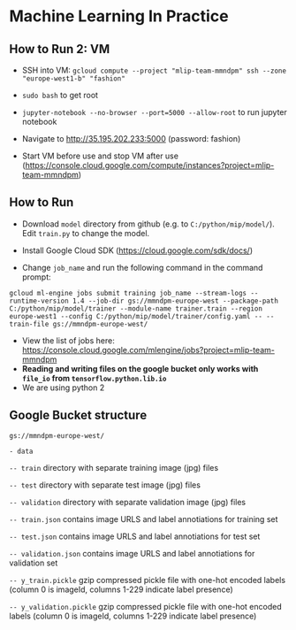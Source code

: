 # Machine Learning In Practice

## How to Run 2: VM

- SSH into VM: ```gcloud compute --project "mlip-team-mmndpm" ssh --zone "europe-west1-b" "fashion"```

- ```sudo bash``` to get root
- ```jupyter-notebook --no-browser --port=5000 --allow-root``` to run jupyter notebook
- Navigate to http://35.195.202.233:5000 (password: fashion)
- Start VM before use and stop VM after use (https://console.cloud.google.com/compute/instances?project=mlip-team-mmndpm)
  

## How to Run

-   Download ```model``` directory from github (e.g. to ```C:/python/mip/model/```). Edit ```train.py``` to change the model.

-   Install Google Cloud SDK (https://cloud.google.com/sdk/docs/)

-   Change ```job_name``` and run the following command in the command prompt:

   ```
   gcloud ml-engine jobs submit training job_name --stream-logs --runtime-version 1.4 --job-dir gs://mmndpm-europe-west --package-path C:/python/mip/model/trainer --module-name trainer.train --region europe-west1 --config C:/python/mip/model/trainer/config.yaml -- --train-file gs://mmndpm-europe-west/
  ```
  
-   View the list of jobs here: https://console.cloud.google.com/mlengine/jobs?project=mlip-team-mmndpm
-   <b> Reading and writing files on the google bucket only works with ```file_io``` from ```tensorflow.python.lib.io```</b> 
-   We are using python 2

## Google Bucket structure
```gs://mmndpm-europe-west/```

```- data```

```-- train``` directory with separate training image (jpg) files

```-- test``` directory with separate test image (jpg) files

```-- validation``` directory with separate validation image (jpg) files

```-- train.json``` contains image URLS and label annotiations for training set

```-- test.json``` contains image URLS and label annotiations for test set

```-- validation.json``` contains image URLS and label annotiations for validation set

```-- y_train.pickle``` gzip compressed pickle file with one-hot encoded labels (column 0 is imageId, columns 1-229 indicate label presence)

```-- y_validation.pickle``` gzip compressed pickle file with one-hot encoded labels (column 0 is imageId, columns 1-229 indicate label presence)
